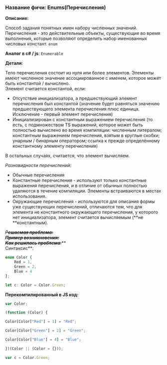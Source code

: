 ### **Название фичи: Enums\(Перечисления\)**

**Описание:**

Способ задания понятных имен набору численных значений. Перечисления - это действительные объекты, существующие во время выполнения, которые позволяют определить набор именованных числовых констант.  `enum`

**Аналог в c\# / js**: `Enumerable`

**Детали**:

Тело перечисления состоит из нуля или более элементов. Элементы имеют численное значение ассоциированное с именем, которое может быть константой / вычислено.  
Элемент считается константой, если:

* Отсутствие инициализатора, а предшествующий элемент перечисления был константой \(значение будет равняться значению предшествующего элемента перечисления плюс единица. Исключение - первый элемент перечисления\)
* Инициализирован с константным выражением перечисления \(то есть, с подмножеством TS выражений, которое может быть полностью вычислено во время компиляции: численным литералом; константным выражением перечисления, взятым в круглые скобки; унарным / бинарным оператором; ссылка к прежде определённому константному элементу перечисления\)

В остальных случаях, считается, что элемент вычисляем.

_Разновидности перечислений:_

* Обычные перечисления
* Константные перечисления - используют только константные выражения перечисления, и в отличие от обычных полностью удаляются в течение компиляции. Элементы встраиваются в местах использования.
* Окружающие перечисления - используются для описания формы уже существующих перечислений, отличаются тем, что для элемента не константного окружающего перечисления, у которого нет инициализатора, элемент считается вычисляемым \(**не **константным\).

~~_Р**ешаемая проблема:  
Пример возникновения:  
Как решилась проблема**:_~~**  
Синтаксис**:

```js
enum Color {
    Red = 1, 
    Green = 2, 
    Blue = 4
};

let c: Color = Color.Green;
```

**Перекомпилированный в JS код:**

```js
var Color;

(function (Color) {

Color[Color["Red"] = 1] = "Red";

Color[Color["Green"] = 2] = "Green";

Color[Color["Blue"] = 4] = "Blue";

})(Color || (Color = {}));

var c = Color.Green;
```



